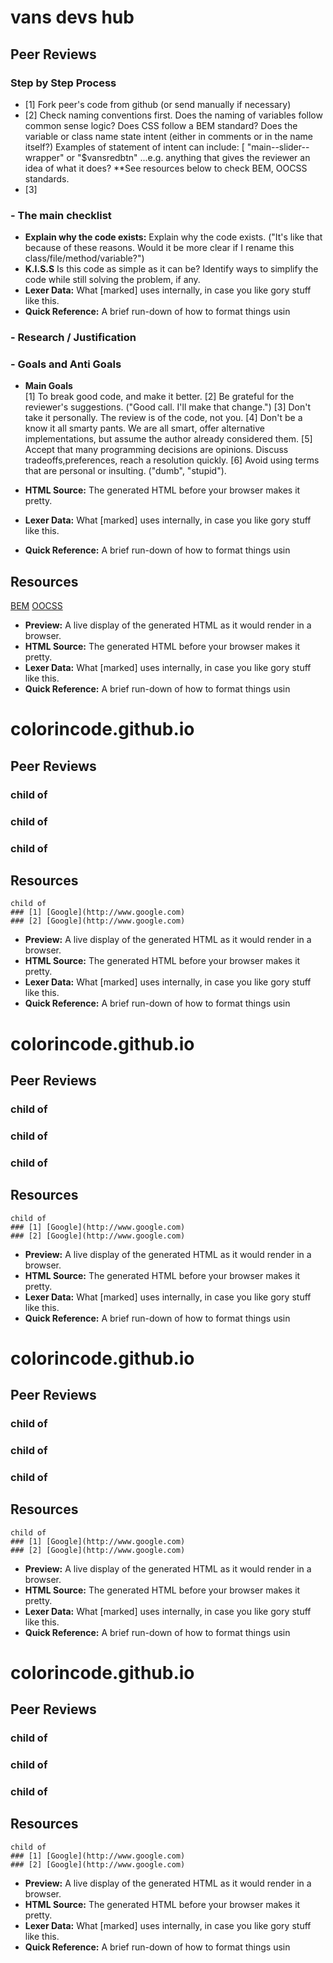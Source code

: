 # vans devs hub

## Peer Reviews

### Step by Step Process
        
- [1] Fork peer's code from github (or send manually if necessary)
- [2] Check naming conventions first. Does the naming of variables follow common sense logic? Does CSS follow a BEM standard? Does the variable or class name state intent (either in comments or in the name itself?) 
Examples of statement of intent can include:
    [ "main--slider--wrapper" or "$vansredbtn" ...e.g. anything that gives the reviewer an idea of what it does? **See resources below to check BEM, OOCSS standards.
- [3] 

### - The main checklist

- **Explain why the code exists:**  Explain why the code exists. ("It's like that because of these reasons. Would it be more clear if I rename this class/file/method/variable?")
- **K.I.S.S**  Is this code as simple as it can be? Identify ways to simplify the code while still solving the problem, if any.
- **Lexer Data:**  What [marked] uses internally, in case you like gory stuff like this.
- **Quick Reference:**  A brief run-down of how to format things usin

### - Research / Justification
### - Goals and Anti Goals

- **Main Goals**  
        [1] To break good code, and make it better.
        [2] Be grateful for the reviewer's suggestions. ("Good call. I'll make that change.")
        [3] Don't take it personally. The review is of the code, not you.
        [4] Don't be a know it all smarty pants. We are all smart, offer alternative implementations, but assume the author already considered them. 
        [5] Accept that many programming decisions are opinions. Discuss tradeoffs,preferences, reach a resolution quickly.
        [6] Avoid using terms that are personal or insulting. ("dumb", "stupid"). 
        
- **HTML Source:**  The generated HTML before your browser makes it pretty.
- **Lexer Data:**  What [marked] uses internally, in case you like gory stuff like this.
- **Quick Reference:**  A brief run-down of how to format things usin

## Resources

   [BEM](http://getbem.com/introduction/)
   [OOCSS](http://oocss.org/)


- **Preview:**  A live display of the generated HTML as it would render in a browser.
- **HTML Source:**  The generated HTML before your browser makes it pretty.
- **Lexer Data:**  What [marked] uses internally, in case you like gory stuff like this.
- **Quick Reference:**  A brief run-down of how to format things usin

# colorincode.github.io

## Peer Reviews
### child of
### child of
### child of 
## Resources
    child of
    ### [1] [Google](http://www.google.com)
    ### [2] [Google](http://www.google.com)


- **Preview:**  A live display of the generated HTML as it would render in a browser.
- **HTML Source:**  The generated HTML before your browser makes it pretty.
- **Lexer Data:**  What [marked] uses internally, in case you like gory stuff like this.
- **Quick Reference:**  A brief run-down of how to format things usin

# colorincode.github.io

## Peer Reviews
### child of
### child of
### child of 
## Resources
    child of
    ### [1] [Google](http://www.google.com)
    ### [2] [Google](http://www.google.com)


- **Preview:**  A live display of the generated HTML as it would render in a browser.
- **HTML Source:**  The generated HTML before your browser makes it pretty.
- **Lexer Data:**  What [marked] uses internally, in case you like gory stuff like this.
- **Quick Reference:**  A brief run-down of how to format things usin

# colorincode.github.io

## Peer Reviews
### child of
### child of
### child of 
## Resources
    child of
    ### [1] [Google](http://www.google.com)
    ### [2] [Google](http://www.google.com)


- **Preview:**  A live display of the generated HTML as it would render in a browser.
- **HTML Source:**  The generated HTML before your browser makes it pretty.
- **Lexer Data:**  What [marked] uses internally, in case you like gory stuff like this.
- **Quick Reference:**  A brief run-down of how to format things usin

# colorincode.github.io

## Peer Reviews
### child of
### child of
### child of 
## Resources
    child of
    ### [1] [Google](http://www.google.com)
    ### [2] [Google](http://www.google.com)


- **Preview:**  A live display of the generated HTML as it would render in a browser.
- **HTML Source:**  The generated HTML before your browser makes it pretty.
- **Lexer Data:**  What [marked] uses internally, in case you like gory stuff like this.
- **Quick Reference:**  A brief run-down of how to format things usin
